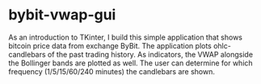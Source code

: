 # bybit-vwap-gui
As an introduction to TKinter, I build this simple application that shows bitcoin price data from exchange ByBit. The application plots ohlc-candlebars of the past trading history. As indicators, the VWAP alongside the Bollinger bands are plotted as well. The user can determine for which frequency (1/5/15/60/240 minutes) the candlebars are shown.
